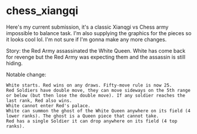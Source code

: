 # chess_xiangqi

Here's my current submission, it's a classic Xianqgi vs Chess army impossible to balance task. I'm also supplying the graphics for the pieces so it looks cool lol. I'm not sure if I'm gonna make any more changes.

Story: the Red Army assassinated the White Queen. White has come back for revenge but the Red Army was expecting them and the assassin is still hiding.

Notable change:

    White starts. Red wins on any draws. Fifty-move rule is now 25.
    Red Soldiers have double move, they can move sideways on the 5th range or below (but then lose the double move). If any soldier reaches the last rank, Red also wins.
    White cannot enter Red's palace.
    White can summon the ghost of the White Queen anywhere on its field (4 lower ranks). The ghost is a Queen piece that cannot take.
    Red has a single Soldier it can drop anywhere on its field (4 top ranks).